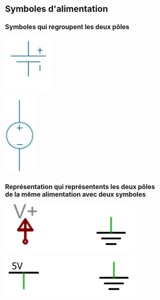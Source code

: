 # Symboles d'alimentation

## Symboles qui regroupent les deux pôles

![Un symbole représentant une batterie](symbole_alimentation_batterie.svg)

![Un symbole représentant une alimentation à courant continu](symbole_alimentation_cc.svg)

## Représentation qui représentents les deux pôles de la même alimentation avec deux symboles

![Une paire de symboles qui représente les deux pôles d'une même alimentation générique](symbole_alimentation_paire_v+.svg)

![Une paire de symboles qui représente les deux pôles d'une même alimentation 5V](symbole_alimentation_paire_5v.svg)

